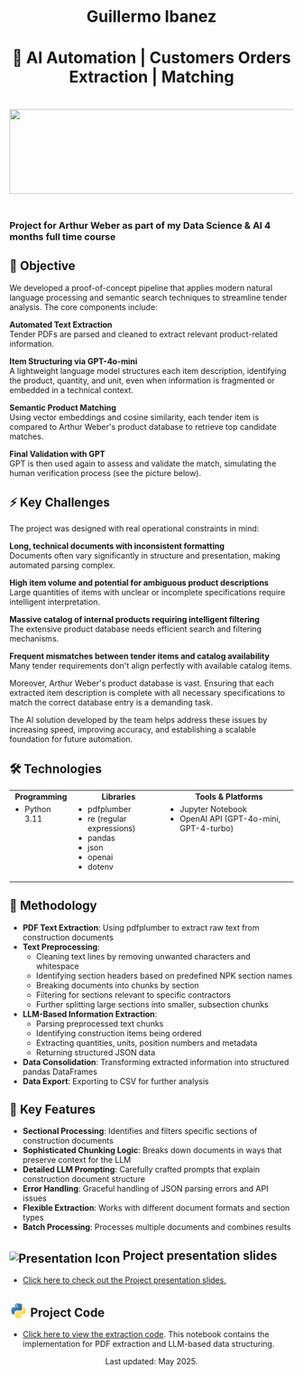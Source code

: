 <div align="center">
  <h1>Guillermo Ibanez</h1>
  <p>
  </p>
  <h1>
    🚀 AI Automation | Customers Orders Extraction | Matching
</h1>
   <h1><img src="https://user-images.githubusercontent.com/74038190/221352987-68da234d-4d62-4e9d-9d7f-098dc657c2dc.gif" width="700" height="150"><h1>
</div>
 <div>
  <h3><a>Project for Arthur Weber as part of my Data Science & AI 4 months full time course</a></h3>

<h2>🎯 Objective</h2>
<p>We developed a proof-of-concept pipeline that applies modern natural language processing and semantic search techniques to streamline tender analysis. The core components include:</p>

<p><strong>Automated Text Extraction</strong><br>
Tender PDFs are parsed and cleaned to extract relevant product-related information.</p>

<p><strong>Item Structuring via GPT-4o-mini</strong><br>
A lightweight language model structures each item description, identifying the product, quantity, and unit, even when information is fragmented or embedded in a technical context.</p>

<p><strong>Semantic Product Matching</strong><br>
Using vector embeddings and cosine similarity, each tender item is compared to Arthur Weber's product database to retrieve top candidate matches.</p>

<p><strong>Final Validation with GPT</strong><br>
GPT is then used again to assess and validate the match, simulating the human verification process (see the picture below).</p>

<h2>⚡ Key Challenges</h2>
<p>The project was designed with real operational constraints in mind:</p>

<p><strong>Long, technical documents with inconsistent formatting</strong><br>
Documents often vary significantly in structure and presentation, making automated parsing complex.</p>

<p><strong>High item volume and potential for ambiguous product descriptions</strong><br>
Large quantities of items with unclear or incomplete specifications require intelligent interpretation.</p>

<p><strong>Massive catalog of internal products requiring intelligent filtering</strong><br>
The extensive product database needs efficient search and filtering mechanisms.</p>

<p><strong>Frequent mismatches between tender items and catalog availability</strong><br>
Many tender requirements don't align perfectly with available catalog items.</p>

<p>Moreover, Arthur Weber's product database is vast. Ensuring that each extracted item description is complete with all necessary specifications to match the correct database entry is a demanding task.</p>

<p>The AI solution developed by the team helps address these issues by increasing speed, improving accuracy, and establishing a scalable foundation for future automation.</p>
  <h2>🛠️ Technologies</h2>
  <table>
    <tr>
      <td align="center"><b>Programming</b></td>
      <td align="center"><b>Libraries</b></td>
      <td align="center"><b>Tools & Platforms</b></td>
    </tr>
    <tr>
      <td align="left" valign="top">
        <ul style="margin-top: 0; padding-left: 20px; text-align: left;">
          <li>Python 3.11</li>
        </ul>
      </td>
      <td align="left" valign="top">
        <ul style="margin-top: 0; padding-left: 20px; text-align: left;">
          <li>pdfplumber</li>
          <li>re (regular expressions)</li>
          <li>pandas</li>
          <li>json</li>
          <li>openai</li>
          <li>dotenv</li>
        </ul>
      </td>
      <td align="left" valign="top">
        <ul style="margin-top: 0; padding-left: 20px; text-align: left;">
          <li>Jupyter Notebook</li>
          <li>OpenAI API (GPT-4o-mini, GPT-4-turbo)</li>
        </ul>
      </td>
    </tr>
  </table>
</div>

<div>
  <h2>📜 Methodology</h2>
  <ul>
    <li><strong>PDF Text Extraction</strong>: Using pdfplumber to extract raw text from construction documents</li>
    <li><strong>Text Preprocessing</strong>: 
      <ul>
        <li>Cleaning text lines by removing unwanted characters and whitespace</li>
        <li>Identifying section headers based on predefined NPK section names</li>
        <li>Breaking documents into chunks by section</li>
        <li>Filtering for sections relevant to specific contractors</li>
        <li>Further splitting large sections into smaller, subsection chunks</li>
      </ul>
    </li>
    <li><strong>LLM-Based Information Extraction</strong>:
      <ul>
        <li>Parsing preprocessed text chunks</li>
        <li>Identifying construction items being ordered</li>
        <li>Extracting quantities, units, position numbers and metadata</li>
        <li>Returning structured JSON data</li>
      </ul>
    </li>
    <li><strong>Data Consolidation</strong>: Transforming extracted information into structured pandas DataFrames</li>
    <li><strong>Data Export</strong>: Exporting to CSV for further analysis</li>
  </ul>
</div>

<div>
  <h2>🔑 Key Features</h2>
  <ul>
    <li><strong>Sectional Processing</strong>: Identifies and filters specific sections of construction documents</li>
    <li><strong>Sophisticated Chunking Logic</strong>: Breaks down documents in ways that preserve context for the LLM</li>
    <li><strong>Detailed LLM Prompting</strong>: Carefully crafted prompts that explain construction document structure</li>
    <li><strong>Error Handling</strong>: Graceful handling of JSON parsing errors and API issues</li>
    <li><strong>Flexible Extraction</strong>: Works with different document formats and section types</li>
    <li><strong>Batch Processing</strong>: Processes multiple documents and combines results</li>
  </ul>
</div>
<div>
  <h2><img src="https://raw.githubusercontent.com/Tarikul-Islam-Anik/Animated-Fluent-Emojis/master/Emojis/Objects/Clipboard.png" alt="Presentation Icon" width="32" height="32" style="vertical-align: -0.25em;"> Project presentation slides</h2>
  <ul>
    <li><a href="https://guillermoibanez.github.io/Project-AI_Automation/AI_offer_Automation.pdf">Click here to check out the Project presentation slides.</a> </li>
  </ul>
</div>
<div>
  <h2><img src="https://raw.githubusercontent.com/devicons/devicon/master/icons/python/python-original.svg" alt="Python Icon" width="32" height="32" style="vertical-align: -0.25em;"> Project Code</h2>
  <ul>
    <li><a href="gpt_4o_mini_extraction.ipynb">Click here to view the extraction code</a>. This notebook contains the implementation for PDF extraction and LLM-based data structuring.</li>
  </ul>
</div>
<div align="center">
  <p>Last updated: May 2025.</p>
</div>
